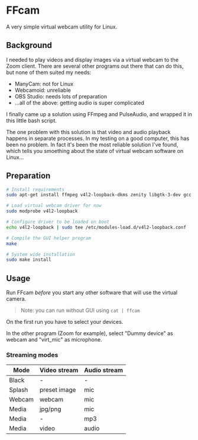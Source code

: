 # FFcam

A very simple virtual webcam utility for Linux.

## Background

I needed to play videos and display images via a virtual webcam to the Zoom client. There are several other programs out there that can do this, but none of them suited my needs:
- ManyCam: not for Linux
- Webcamoid: unreliable
- OBS Studio: needs lots of preparation
- ...all of the above: getting audio is super complicated

I finally came up a solution using FFmpeg and PulseAudio, and wrapped it in this little bash script.

The one problem with this solution is that video and audio playback happens in separate processes. In my testing on a good computer, this has been no problem. In fact it's been the most reliable solution I've found, which tells you smoething about the state of virtual webcam software on Linux...

## Preparation
```sh
# Install requirements
sudo apt-get install ffmpeg v4l2-loopback-dkms zenity libgtk-3-dev gcc make

# Load virtual webcam driver for now
sudo modprobe v4l2-loopback

# Configure driver to be loaded on boot
echo v4l2-loopback | sudo tee /etc/modules-load.d/v4l2-loopback.conf 

# Compile the GUI helper program
make

# System wide installation
sudo make install
```

## Usage

Run FFcam *before* you start any other software that will use the virtual camera.

> Note: you can run without GUI using `cat | ffcam`

On the first run you have to select your devices.

In the other program (Zoom for example), select "Dummy device" as webcam and "virt_mic" as microphone.

### Streaming modes

| Mode | Video stream | Audio stream |
|------|--------------|--------------|
| Black | - | - |
| Splash | preset image | mic |
| Webcam | webcam | mic |
| Media | jpg/png | mic |
| Media | - | mp3 |
| Media | video | audio |
